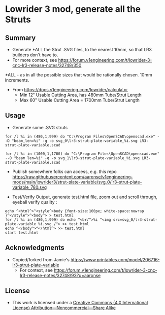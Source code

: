 # Lowrider 3 mod, generate all the Struts

## Summary
- Generate *ALL the Strut .SVG files, to the nearest 10mm, so that LR3 builders don't have to.
- For more context, see https://forum.v1engineering.com/t/lowrider-3-cnc-lr3-release-notes/32748/350

*ALL - as in all the possible sizes that would be rationally chosen.  10mm increments.
- From https://docs.v1engineering.com/lowrider/calculator
  - Min 12" Usable Cutting Area, has 480mm Tube/Strut Length
  - Max 60" Usable Cutting Area = 1700mm Tube/Strut Length 


## Usage
- Generate some .SVG struts
```
for /l %i in (480,1,999) do "C:\Program Files\OpenSCAD\openscad.exe" --D "beam_len=%i" -q -o svg_0\lr3-strut-plate-variable_%i.svg LR3-strut-plate-variable.scad

for /l %i in (1000,1,1700) do "C:\Program Files\OpenSCAD\openscad.exe" --D "beam_len=%i" -q -o svg_1\lr3-strut-plate-variable_%i.svg LR3-strut-plate-variable.scad
```
- Publish somewhere folks can access, e.g. this repo
    https://raw.githubusercontent.com/aaronse/v1engineering-mods/main/lowrider3/strut-plate-variable/svg_0/lr3-strut-plate-variable_780.svg

- Test/Verify Output, generate test.html file, zoom out and scroll through, eyeball verify quality :

```
echo ^<html^>^<style^>body {font-size:100px; white-space:nowrap }^</style^>^<body^> > test.html
for /l %i in (480,1,999) do echo ^<br/^>%i ^<img src=svg_0/lr3-strut-plate-variable_%i.svg /^> >> test.html
echo ^</body^>^</html^> >> test.html
start test.html
```

## Acknowledgments
- Copied/forked from Jamie's https://www.printables.com/model/206716-lr3-strut-plate-variable
  - For context, see https://forum.v1engineering.com/t/lowrider-3-cnc-lr3-release-notes/32748/93?u=aaronse


## License
- This work is licensed under a [Creative Commons (4.0 International License) Attribution—Noncommercial—Share Alike](http://creativecommons.org/licenses/by-nc-sa/4.0/)
